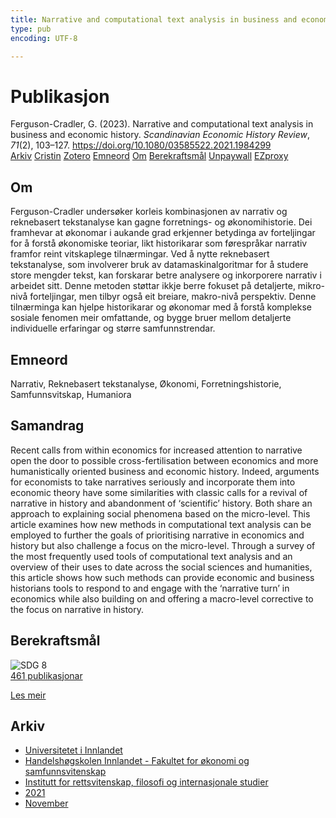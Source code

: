 ```yaml
---
title: Narrative and computational text analysis in business and economic history
type: pub
encoding: UTF-8

---
```

<h1>Publikasjon</h1>
<article id="csl-bib-container-NQV8HH55" class="csl-bib-container">
  <div class="csl-bib-body"> <div class="csl-entry">Ferguson-Cradler, G. (2023). Narrative and computational text analysis in business and economic history. <i>Scandinavian Economic History Review</i>, <i>71</i>(2), 103–127. <a href="https://doi.org/10.1080/03585522.2021.1984299">https://doi.org/10.1080/03585522.2021.1984299</a></div> </div>
  <div class="csl-bib-buttons">
    <a href="#taxonomy-article-NQV8HH55" alt="archive" class="csl-bib-button">Arkiv</a>
    <a href="https://app.cristin.no/results/show.jsf?id=1959703" alt="Cristin" class="csl-bib-button">Cristin</a>
    <a href="http://zotero.org/groups/5881554/items/NQV8HH55" alt="Zotero" class="csl-bib-button">Zotero</a>
    <a href="#keywords-article-NQV8HH55" alt="keywords" class="csl-bib-button">Emneord</a>
    <a href="#about-article-NQV8HH55" alt="about_pub" class="csl-bib-button">Om</a>
    <a href="#sdg-article-NQV8HH55" alt="sdg" class="csl-bib-button">Berekraftsmål</a>
    <a href="https://www.tandfonline.com/doi/pdf/10.1080/03585522.2021.1984299?needAccess=true" alt="Unpaywall" class="csl-bib-button">Unpaywall</a>
    <a href="https://www.tandfonline.com/doi/pdf/10.1080/03585522.2021.1984299?needAccess=true" alt="EZproxy" class="csl-bib-button">EZproxy</a>
  </div>
  <div id="csl-bib-meta-container-NQV8HH55"></div>
</article>
<div id="csl-bib-meta-NQV8HH55" class="csl-bib-meta">
  <article id="about-article-NQV8HH55" class="about_pub-article">
    <h1>Om</h1>
    Ferguson-Cradler undersøker korleis kombinasjonen av narrativ og reknebasert tekstanalyse kan gagne forretnings- og økonomihistorie. Dei framhevar at økonomar i aukande grad erkjenner betydinga av forteljingar for å forstå økonomiske teoriar, likt historikarar som førespråkar narrativ framfor reint vitskaplege tilnærmingar. Ved å nytte reknebasert tekstanalyse, som involverer bruk av datamaskinalgoritmar for å studere store mengder tekst, kan forskarar betre analysere og inkorporere narrativ i arbeidet sitt. Denne metoden støttar ikkje berre fokuset på detaljerte, mikro-nivå forteljingar, men tilbyr også eit breiare, makro-nivå perspektiv. Denne tilnærminga kan hjelpe historikarar og økonomar med å forstå komplekse sosiale fenomen meir omfattande, og bygge bruer mellom detaljerte individuelle erfaringar og større samfunnstrendar.
  </article>
  <article id="keywords-article-NQV8HH55" class="keywords-article">
    <h1>Emneord</h1>
    Narrativ, Reknebasert tekstanalyse, Økonomi, Forretningshistorie, Samfunnsvitskap, Humaniora
  </article>
  <article id="abstract-article-NQV8HH55" class="abstract-article">
    <h1>Samandrag</h1>
    Recent calls from within economics for increased attention to narrative open the door to possible cross-fertilisation between economics and more humanistically oriented business and economic history. Indeed, arguments for economists to take narratives seriously and incorporate them into economic theory have some similarities with classic calls for a revival of narrative in history and abandonment of ‘scientific’ history. Both share an approach to explaining social phenomena based on the micro-level. This article examines how new methods in computational text analysis can be employed to further the goals of prioritising narrative in economics and history but also challenge a focus on the micro-level. Through a survey of the most frequently used tools of computational text analysis and an overview of their uses to date across the social sciences and humanities, this article shows how such methods can provide economic and business historians tools to respond to and engage with the ‘narrative turn’ in economics while also building on and offering a macro-level corrective to the focus on narrative in history.
  </article>
  <article id="sdg-article-NQV8HH55" class="sdg-article">
    <h1>Berekraftsmål</h1>
    <div class="sdg-container"><div id="sdg8" class="sdg">
        <img src="{{< params subfolder >}}images/sdg/sdg08_nn.png" class="image" alt="SDG 8">
        <div class="sdg-overlay">
          <a href="/nn/archive/?key=?sdg=8#archive" class="sdg-publication-count"><span>461</span> publikasjonar</a>
          <p><a href="https://fn.no/om-fn/fns-baerekraftsmaal/anstendig-arbeid-og-oekonomisk-vekst?lang=nno-NO" class="sdg-read-more">Les meir</a></p>
        </div>
      </div></div>
  </article>
  <article id="taxonomy-article-NQV8HH55" class="taxonomy-article">
    <h1>Arkiv</h1>
    <ul>
      <li>
        <a href="/nn/archive/?key=3DCRN523">Universitetet i Innlandet</a>
      </li>
      <li>
        <a href="/nn/archive/?key=DU8Q9LN9">Handelshøgskolen Innlandet - Fakultet for økonomi og samfunnsvitenskap</a>
      </li>
      <li>
        <a href="/nn/archive/?key=ITYAG68H">Institutt for rettsvitenskap, filosofi og internasjonale studier</a>
      </li>
      <li>
        <a href="/nn/archive/?key=VFX285I3">2021</a>
      </li>
      <li>
        <a href="/nn/archive/?key=6XM8UQR2">November</a>
      </li>
    </ul>
  </article>
</div>
